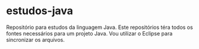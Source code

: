 estudos-java
============

Repositório para estudos da linguagem Java.
Este repositórios téra todos os fontes necessários para um projeto Java. Vou utilizar o Eclipse para sincronizar os arquivos.
